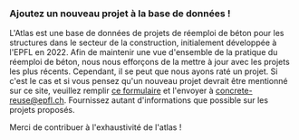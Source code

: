 ### Ajoutez un nouveau projet à la base de données !

L'Atlas est une base de données de projets de réemploi de béton pour les structures dans le secteur de la construction, initialement développée à l'EPFL en 2022. Afin de maintenir une vue d'ensemble de la pratique du réemploi de béton, nous nous efforçons de la mettre à jour avec les projets les plus récents. Cependant, il se peut que nous ayons raté un projet. Si c'est le cas et si vous pensez qu'un nouveau projet devrait être mentionné sur ce site, veuillez remplir <a href="/New_project_FR.pdf" target="_blank">ce formulaire</a> et l'envoyer à [concrete-reuse@epfl.ch](mailto:concrete-reuse@epfl.ch). Fournissez autant d'informations que possible sur les projets proposés.

Merci de contribuer à l'exhaustivité de l'atlas !
